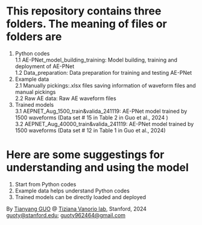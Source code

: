 # This repository contains three folders. The meaning of files or folders are  
1. Python codes <br />
   1.1 AE-PNet_model_building_training: Model building, training and deployment of AE-PNet <br />
   1.2 Data_preparation: Data preparation for training and testing AE-PNet <br />
2. Example data <br />
   2.1 Manually pickings:.xlsx files saving information of waveform files and manual pickings <br />
   2.2 Raw AE data: Raw AE waveform files <br />
3. Trained models <br />
   3.1 AEPNET_Aug_1500_train&valida_241119: AE-PNet model trained by 1500 waveforms (Data set # 15 in Table 2 in Guo et al., 2024 ) <br />
   3.2 AEPNET_Aug_40000_train&valida_241119: AE-PNet model trained by 1500 waveforms (Data set # 12 in Table 1 in Guo et al., 2024)

# Here are some suggestings for understanding and using the model <br />
1. Start from Python codes <br />
2. Example data helps understand Python codes <br />
3. Trained models can be directly loaded and deployed <br />
      
By [Tianyang GUO](https://profiles.stanford.edu/tianyang-guo) @ [Tiziana Vanorio lab](https://rgl.stanford.edu/), Stanford, 2024 <br />
guoty@stanford.edu; guoty962464@gmail.com
